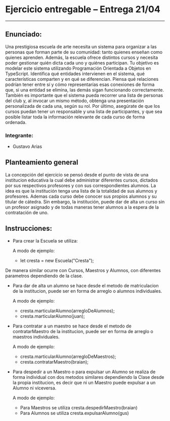 # Ejercicio entregable – Entrega 21/04
---
## Enunciado:

Una prestigiosa escuela de arte necesita un sistema para organizar a las personas que forman parte de su comunidad: tanto quienes enseñan como quienes aprenden. Además, la escuela ofrece distintos cursos y necesita poder gestionar quién dicta cada uno y quiénes participan.
Tu objetivo es modelar este sistema utilizando Programación Orientada a Objetos en TypeScript. Identifica qué entidades intervienen en el sistema, qué características comparten y en qué se diferencian. Piensa qué relaciones podrían tener entre sí y cómo representarías esas conexiones de forma que, si una entidad se elimina, las demás sigan funcionando correctamente.
También es importante que el sistema pueda recorrer una lista de personas del club y, al invocar un mismo método, obtenga una presentación personalizada de cada una, según su rol.
Por último, asegúrate de que los cursos puedan tener un responsable y una lista de participantes, y que sea posible listar toda la información relevante de cada curso de forma ordenada.

### Integrante:

  - Gustavo Arias

## Planteamiento general
La concepción del ejercicio se pensó desde el punto de vista de una institucion educativa la cual debe administrar diferentes cursos, dictados por sus respectivos profesores y con sus correspondientes alumnos. La idea es que la institución tenga una lista de la totalidad de sus alumnos y profesores. Ademas cada curso debe conocer sus propios alumnos y su titular de cátedra. Sin embargo, la institución, puede dar de alta un curso sin un profesor asignado y de todas maneras tener alumnos a la espera de la contratación de uno.
## Instrucciones:
 - Para crear la Escuela se utiliza:

    A modo de ejemplo:
      - let cresta = new Escuela("Cresta");

  De manera similar ocurre con Cursos, Maestros y Alumnos, con diferentes parametros dependiendo de la clase.

 - Para dar de alta un alumno se hace desde el metodo de matriculacion de la institucion, puede ser en forma de arreglo o alumnos individuales.

    A modo de ejemplo:
      - cresta.marticularAlumno(arregloDeAlumnos);
      - cresta.marticularAlumno(juan);

  - Para contratar a un maestro se hace desde el metodo de contratarMaestro de la institucion, puede ser en forma de arreglo o maestros individuales.

    A modo de ejemplo:
      - cresta.marticularAlumno(arregloDeMaestros);
      - cresta.contratarMaestro(braian);

  - Para despedir a un Maestro o para expulsar un Alumno se realiza de forma individual con dos metodos similares dependiendo la Clase desde la propia institucion, es decir que ni un Maestro puede expulsar a un Alumno ni viceversa.

    A modo de ejemplo:
      - Para Maestros se utiliza cresta.despedirMaestro(braian)
      - Para Alumnos se utiliza cresta.expulsarAlumno(gus)
